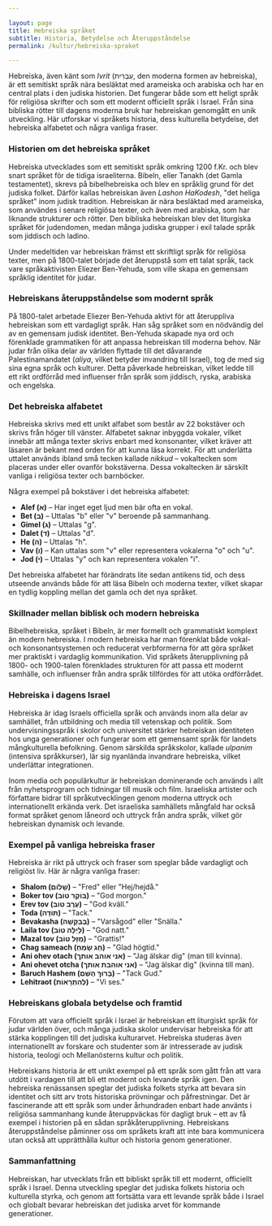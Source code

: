 ```yaml
---

layout: page  
title: Hebreiska språket  
subtitle: Historia, Betydelse och Återuppståndelse  
permalink: /kultur/hebreiska-spraket  

---
```


Hebreiska, även känt som *Ivrit* (עִבְרִית, den moderna formen av hebreiska), är ett semitiskt språk nära besläktat med arameiska och arabiska och har en central plats i den judiska historien. Det fungerar både som ett heligt språk för religiösa skrifter och som ett modernt officiellt språk i Israel. Från sina bibliska rötter till dagens moderna bruk har hebreiskan genomgått en unik utveckling. Här utforskar vi språkets historia, dess kulturella betydelse, det hebreiska alfabetet och några vanliga fraser.

### Historien om det hebreiska språket

Hebreiska utvecklades som ett semitiskt språk omkring 1200 f.Kr. och blev snart språket för de tidiga israeliterna. Bibeln, eller Tanakh (det Gamla testamentet), skrevs på bibelhebreiska och blev en språklig grund för det judiska folket. Därför kallas hebreiskan även *Lashon HaKodesh*, "det heliga språket" inom judisk tradition. Hebreiskan är nära besläktad med arameiska, som användes i senare religiösa texter, och även med arabiska, som har liknande strukturer och rötter. Den bibliska hebreiskan blev det liturgiska språket för judendomen, medan många judiska grupper i exil talade språk som jiddisch och ladino.

Under medeltiden var hebreiskan främst ett skriftligt språk för religiösa texter, men på 1800-talet började det återuppstå som ett talat språk, tack vare språkaktivisten Eliezer Ben-Yehuda, som ville skapa en gemensam språklig identitet för judar.

### Hebreiskans återuppståndelse som modernt språk

På 1800-talet arbetade Eliezer Ben-Yehuda aktivt för att återuppliva hebreiskan som ett vardagligt språk. Han såg språket som en nödvändig del av en gemensam judisk identitet. Ben-Yehuda skapade nya ord och förenklade grammatiken för att anpassa hebreiskan till moderna behov. När judar från olika delar av världen flyttade till det dåvarande Palestinamandatet (*aliya*, vilket betyder invandring till Israel), tog de med sig sina egna språk och kulturer. Detta påverkade hebreiskan, vilket ledde till ett rikt ordförråd med influenser från språk som jiddisch, ryska, arabiska och engelska.

### Det hebreiska alfabetet

Hebreiska skrivs med ett unikt alfabet som består av 22 bokstäver och skrivs från höger till vänster. Alfabetet saknar inbyggda vokaler, vilket innebär att många texter skrivs enbart med konsonanter, vilket kräver att läsaren är bekant med orden för att kunna läsa korrekt. För att underlätta uttalet används ibland små tecken kallade *nikkud* – vokaltecken som placeras under eller ovanför bokstäverna. Dessa vokaltecken är särskilt vanliga i religiösa texter och barnböcker.

Några exempel på bokstäver i det hebreiska alfabetet:

- **Alef (א)** – Har inget eget ljud men bär ofta en vokal.
- **Bet (ב)** – Uttalas "b" eller "v" beroende på sammanhang.
- **Gimel (ג)** – Uttalas "g".
- **Dalet (ד)** – Uttalas "d".
- **He (ה)** – Uttalas "h".
- **Vav (ו)** – Kan uttalas som "v" eller representera vokalerna "o" och "u".
- **Jod (י)** – Uttalas "y" och kan representera vokalen "i".

Det hebreiska alfabetet har förändrats lite sedan antikens tid, och dess utseende används både för att läsa Bibeln och moderna texter, vilket skapar en tydlig koppling mellan det gamla och det nya språket.

### Skillnader mellan biblisk och modern hebreiska

Bibelhebreiska, språket i Bibeln, är mer formellt och grammatiskt komplext än modern hebreiska. I modern hebreiska har man förenklat både vokal- och konsonantsystemen och reducerat verbformerna för att göra språket mer praktiskt i vardaglig kommunikation. Vid språkets återupplivning på 1800- och 1900-talen förenklades strukturen för att passa ett modernt samhälle, och influenser från andra språk tillfördes för att utöka ordförrådet.

### Hebreiska i dagens Israel

Hebreiska är idag Israels officiella språk och används inom alla delar av samhället, från utbildning och media till vetenskap och politik. Som undervisningsspråk i skolor och universitet stärker hebreiskan identiteten hos unga generationer och fungerar som ett gemensamt språk för landets mångkulturella befolkning. Genom särskilda språkskolor, kallade *ulpanim* (intensiva språkkurser), lär sig nyanlända invandrare hebreiska, vilket underlättar integrationen.

Inom media och populärkultur är hebreiskan dominerande och används i allt från nyhetsprogram och tidningar till musik och film. Israeliska artister och författare bidrar till språkutvecklingen genom moderna uttryck och internationellt erkända verk. Det israeliska samhällets mångfald har också format språket genom låneord och uttryck från andra språk, vilket gör hebreiskan dynamisk och levande.

### Exempel på vanliga hebreiska fraser

Hebreiska är rikt på uttryck och fraser som speglar både vardagligt och religiöst liv. Här är några vanliga fraser:

- **Shalom (שָׁלוֹם)** – "Fred" eller "Hej/hejdå."
- **Boker tov (בּוֹקֶר טוֹב)** – "God morgon."
- **Erev tov (עֶרֶב טוֹב)** – "God kväll."
- **Toda (תּוֹדָה)** – "Tack."
- **Bevakasha (בְּבַקָּשָׁה)** – "Varsågod" eller "Snälla."
- **Laila tov (לַיְלָה טוֹב)** – "God natt."
- **Mazal tov (מַזָּל טוֹב)** – "Grattis!"
- **Chag sameach (חַג שָׂמֵחַ)** – "Glad högtid."
- **Ani ohev otach (אני אוהב אותך)** – "Jag älskar dig" (man till kvinna).
- **Ani ohevet otcha (אני אוהבת אותך)** – "Jag älskar dig" (kvinna till man).
- **Baruch Hashem (בָּרוּךְ הַשֵּׁם)** – "Tack Gud."
- **Lehitraot (לְהִתְרָאוֹת)** – "Vi ses."


### Hebreiskans globala betydelse och framtid

Förutom att vara officiellt språk i Israel är hebreiskan ett liturgiskt språk för judar världen över, och många judiska skolor undervisar hebreiska för att stärka kopplingen till det judiska kulturarvet. Hebreiska studeras även internationellt av forskare och studenter som är intresserade av judisk historia, teologi och Mellanösterns kultur och politik.

Hebreiskans historia är ett unikt exempel på ett språk som gått från att vara utdött i vardagen till att bli ett modernt och levande språk igen. Den hebreiska renässansen speglar det judiska folkets styrka att bevara sin identitet och sitt arv trots historiska prövningar och påfrestningar. Det är fascinerande att ett språk som under århundraden enbart hade använts i religiösa sammanhang kunde återuppväckas för dagligt bruk – ett av få exempel i historien på en sådan språkåterupplivning. Hebreiskans återuppståndelse påminner oss om språkets kraft att inte bara kommunicera utan också att upprätthålla kultur och historia genom generationer.

### Sammanfattning

Hebreiskan, har utvecklats från ett bibliskt språk till ett modernt, officiellt språk i Israel. Denna utveckling speglar det judiska folkets historia och kulturella styrka, och genom att fortsätta vara ett levande språk både i Israel och globalt bevarar hebreiskan det judiska arvet för kommande generationer.

